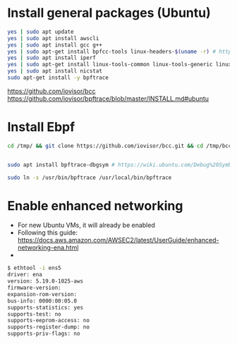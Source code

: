 # Install general packages (Ubuntu)

```bash
yes | sudo apt update
yes | sudo apt install awscli
yes | sudo apt install gcc g++
yes | sudo apt-get install bpfcc-tools linux-headers-$(uname -r) # https://github.com/iovisor/bcc
yes | sudo apt install iperf
yes | sudo apt-get install linux-tools-common linux-tools-generic linux-tools-`uname -r`
yes | sudo apt install nicstat
sudo apt-get install -y bpftrace
```

https://github.com/iovisor/bcc
https://github.com/iovisor/bpftrace/blob/master/INSTALL.md#ubuntu




# Install Ebpf

```bash
cd /tmp/ && git clone https://github.com/iovisor/bcc.git && cd /tmp/bcc/ 


sudo apt install bpftrace-dbgsym # https://wiki.ubuntu.com/Debug%20Symbol%20Packages

sudo ln -s /usr/bin/bpftrace /usr/local/bin/bpftrace

```



# Enable enhanced networking 
* For new Ubuntu VMs, it will already be enabled
* Following this guide: https://docs.aws.amazon.com/AWSEC2/latest/UserGuide/enhanced-networking-ena.html
* 

```bash
$ ethtool -i ens5
driver: ena
version: 5.19.0-1025-aws
firmware-version: 
expansion-rom-version: 
bus-info: 0000:00:05.0
supports-statistics: yes
supports-test: no
supports-eeprom-access: no
supports-register-dump: no
supports-priv-flags: no
```


